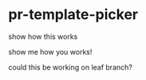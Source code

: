 # pr-template-picker


show how this works

show me how you works!

could this be working on leaf branch?
